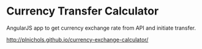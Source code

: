 Currency Transfer Calculator
================================

AngularJS app to get currency exchange rate from API and initiate transfer.

http://plnichols.github.io/currency-exchange-calculator/
